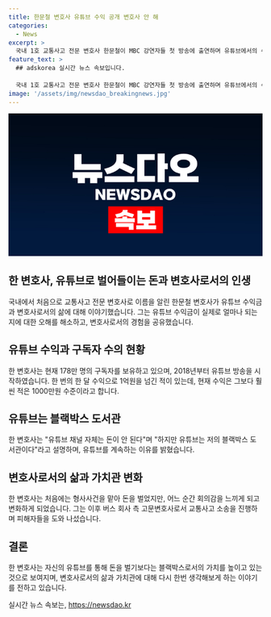 ```yaml
---
title: 한문철 변호사 유튜브 수익 공개 변호사 안 해
categories:
  - News
excerpt: >
  국내 1호 교통사고 전문 변호사 한문철이 MBC 강연자들 첫 방송에 출연하며 유튜브에서의 수익금과 변호사 경험에 대해 밝혔다. 그는 유튜브 수익금이 현재 1000만 원이며, 1억을 넘긴 적이 한 번 있었으며 구독자는 약 178만명이라고 전했다. 또한, 유튜브는 자신의 블랙박스 도서관이라며 계속 유지하는 이유를 설명했다. 도서관을 유지하며 변경된 변호사의 이야기와 교통사고 소송 경험 등 다양한 경험을 공유하며 이목을 끌었다.
feature_text: >
  ## adskorea 실시간 뉴스 속보입니다.

  국내 1호 교통사고 전문 변호사 한문철이 MBC 강연자들 첫 방송에 출연하며 유튜브에서의 수익금과 변호사 경험에 대해 밝혔다. 그는 유튜브 수익금이 현재 1000만 원이며, 1억을 넘긴 적이 한 번 있었으며 구독자는 약 178만명이라고 전했다. 또한, 유튜브는 자신의 블랙박스 도서관이라며 계속 유지하는 이유를 설명했다. 도서관을 유지하며 변경된 변호사의 이야기와 교통사고 소송 경험 등 다양한 경험을 공유하며 이목을 끌었다.
image: '/assets/img/newsdao_breakingnews.jpg'
---
```


<p><img src="/assets/img/newsdao_breakingnews.jpg" alt="adskorea 속보" /></p>

<h2 data-ke-size="size26">한 변호사, 유튜브로 벌어들이는 돈과 변호사로서의 인생</h2>

<p data-ke-size="size16">국내에서 처음으로 교통사고 전문 변호사로 이름을 알린 한문철 변호사가 유튜브 수익금과 변호사로서의 삶에 대해 이야기했습니다. 그는 유튜브 수익금이 실제로 얼마나 되는지에 대한 오해를 해소하고, 변호사로서의 경험을 공유했습니다.</p>

<h2 data-ke-size="size26">유튜브 수익과 구독자 수의 현황</h2>

<p data-ke-size="size16">한 변호사는 현재 178만 명의 구독자를 보유하고 있으며, 2018년부터 유튜브 방송을 시작하였습니다. 한 번의 한 달 수익으로 1억원을 넘긴 적이 있는데, 현재 수익은 그보다 훨씬 적은 1000만원 수준이라고 합니다.</p>

<h2 data-ke-size="size26">유튜브는 블랙박스 도서관</h2>

<p data-ke-size="size16">한 변호사는 "유튜브 채널 자체는 돈이 안 된다"며 "하지만 유튜브는 저의 블랙박스 도서관이다"라고 설명하며, 유튜브를 계속하는 이유를 밝혔습니다.</p>

<h2 data-ke-size="size26">변호사로서의 삶과 가치관 변화</h2>

<p data-ke-size="size16">한 변호사는 처음에는 형사사건을 맡아 돈을 벌었지만, 어느 순간 회의감을 느끼게 되고 변화하게 되었습니다. 그는 이후 버스 회사 측 고문변호사로서 교통사고 소송을 진행하며 피해자들을 도와 나섰습니다.</p>

<h2 data-ke-size="size26">결론</h2>

<p data-ke-size="size16">한 변호사는 자신의 유튜브를 통해 돈을 벌기보다는 블랙박스로서의 가치를 높이고 있는 것으로 보여지며, 변호사로서의 삶과 가치관에 대해 다시 한번 생각해보게 하는 이야기를 전하고 있습니다.</p>
실시간 뉴스 속보는, <a href="https://newsdao.kr" rel="dofollow">https://newsdao.kr</a>


